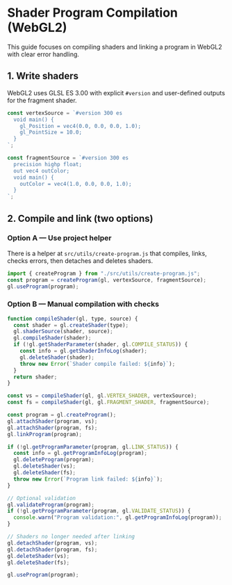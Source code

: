 # Shader Program Compilation (WebGL2)

This guide focuses on compiling shaders and linking a program in WebGL2 with clear error handling.

## 1. Write shaders

WebGL2 uses GLSL ES 3.00 with explicit `#version` and user-defined outputs for the fragment shader.

```js
const vertexSource = `#version 300 es
  void main() {
    gl_Position = vec4(0.0, 0.0, 0.0, 1.0);
    gl_PointSize = 10.0;
  }
`;

const fragmentSource = `#version 300 es
  precision highp float;
  out vec4 outColor;
  void main() {
    outColor = vec4(1.0, 0.0, 0.0, 1.0);
  }
`;
```

## 2. Compile and link (two options)

### Option A — Use project helper

There is a helper at `src/utils/create-program.js` that compiles, links, checks errors, then detaches and deletes shaders.

```js
import { createProgram } from "./src/utils/create-program.js";
const program = createProgram(gl, vertexSource, fragmentSource);
gl.useProgram(program);
```

### Option B — Manual compilation with checks

```js
function compileShader(gl, type, source) {
  const shader = gl.createShader(type);
  gl.shaderSource(shader, source);
  gl.compileShader(shader);
  if (!gl.getShaderParameter(shader, gl.COMPILE_STATUS)) {
    const info = gl.getShaderInfoLog(shader);
    gl.deleteShader(shader);
    throw new Error(`Shader compile failed: ${info}`);
  }
  return shader;
}

const vs = compileShader(gl, gl.VERTEX_SHADER, vertexSource);
const fs = compileShader(gl, gl.FRAGMENT_SHADER, fragmentSource);

const program = gl.createProgram();
gl.attachShader(program, vs);
gl.attachShader(program, fs);
gl.linkProgram(program);

if (!gl.getProgramParameter(program, gl.LINK_STATUS)) {
  const info = gl.getProgramInfoLog(program);
  gl.deleteProgram(program);
  gl.deleteShader(vs);
  gl.deleteShader(fs);
  throw new Error(`Program link failed: ${info}`);
}

// Optional validation
gl.validateProgram(program);
if (!gl.getProgramParameter(program, gl.VALIDATE_STATUS)) {
  console.warn("Program validation:", gl.getProgramInfoLog(program));
}

// Shaders no longer needed after linking
gl.detachShader(program, vs);
gl.detachShader(program, fs);
gl.deleteShader(vs);
gl.deleteShader(fs);

gl.useProgram(program);
```
